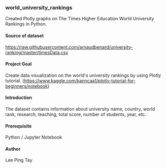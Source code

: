 ### world_university_rankings
Created Plotly graphs on The Times Higher Education World University Rankings in Python.

#### Source of dataset
https://raw.githubusercontent.com/arnaudbenard/university-ranking/master/timesData.csv

#### Project Goal
Create data visualization on the world's university rankings by using Plotly tutorial. 
(https://www.kaggle.com/kanncaa1/plotly-tutorial-for-beginners/notebook)

#### Introduction
The dataset contains information about university name, country, world rank, research, teaching, total score, number of students, year, etc.

#### Prerequisite
Python / Jupyter Notebook

#### Author
Lee Ping Tay
